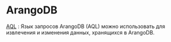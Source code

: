 # ArangoDB

[AQL](aql/index.md)
: Язык запросов ArangoDB (AQL) можно использовать для извлечения и изменения данных, хранящихся в ArangoDB.
